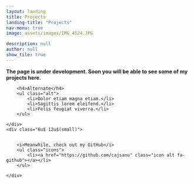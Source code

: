 ```yaml
---
layout: landing
title: Projects
landing-title: "Projects"
nav-menu: true
image: assets/images/IMG_4524.JPG

description: null
author: null
show_tile: true
---
```


<div class="box">
	<b>The page is under development. Soon you will be able to see some of my projects here.</b>
 
<div class="row">
	<div class="6u 12u$(small)">

    	<h4>Alternate</h4>
    	<ul class="alt">
    		<li>Dolor etiam magna etiam.</li>
    		<li>Sagittis lorem eleifend.</li>
    		<li>Felis feugiat viverra.</li>
    	</ul>

    </div>
    <div class="6u$ 12u$(small)">


    	<i>Meanwhile, check out my GitHub</i>
    	<ul class="icons">
            <li><a href="https://github.com/cajsanu" class="icon alt fa-github"></a></li>
    	</ul>

    </div>

</div>
</div>
